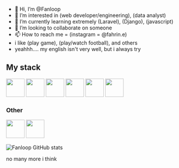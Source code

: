 - 👋 Hi, I’m @Fanloop
- 👀 I’m interested in (web developer/engineering), (data analyst)
- 🌱 I’m currently learning extremely (Laravel), (Django), (javascript)
- 💞️ I’m looking to collaborate on someone
- 📫 How to reach me = (instagram = @fahrin.e)
- i like (play game), (play/watch football), and others
- yeahhh.... my english isn't very well, but i always try


## My stack
<img src="https://cdn.jsdelivr.net/gh/devicons/devicon@latest/icons/laravel/laravel-original-wordmark.svg" height="50" />   <img src="https://cdn.jsdelivr.net/gh/devicons/devicon@latest/icons/livewire/livewire-original-wordmark.svg" height="50" />   <img src="https://cdn.jsdelivr.net/gh/devicons/devicon@latest/icons/tailwindcss/tailwindcss-original.svg" height="50" />   <img src="https://cdn.jsdelivr.net/gh/devicons/devicon@latest/icons/bootstrap/bootstrap-original-wordmark.svg" height="50" />  <img src="https://cdn.jsdelivr.net/gh/devicons/devicon@latest/icons/mysql/mysql-original-wordmark.svg" height="50" />  <img src="https://cdn.jsdelivr.net/gh/devicons/devicon@latest/icons/sqlite/sqlite-original-wordmark.svg" height="50" />

### Other
<img src="https://cdn.jsdelivr.net/gh/devicons/devicon@latest/icons/git/git-original-wordmark.svg" height="50" />  <img src="https://cdn.jsdelivr.net/gh/devicons/devicon@latest/icons/figma/figma-original.svg" height="50" />

![Fanloop GitHub stats](https://github-readme-stats.vercel.app/api?username=Fanloop&hide=contribs,prs)

no many more i think
